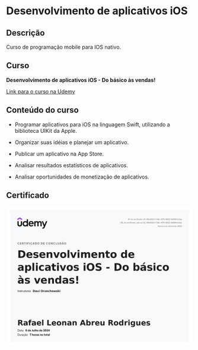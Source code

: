 # Desenvolvimento de aplicativos iOS

## Descrição

Curso de programação mobile para IOS nativo.

## Curso

**Desenvolvimento de aplicativos iOS - Do básico às vendas!**

[Link para o curso na Udemy](https://www.udemy.com/course/davi_ios/)

## Conteúdo do curso

- Programar aplicativos para iOS na linguagem Swift, utilizando a biblioteca UIKit da Apple.

- Organizar suas idéias e planejar um aplicativo.

- Publicar um aplicativo na App Store.

- Analisar resultados estatísticos de aplicativos.

- Analisar oportunidades de monetização de aplicativos.

## Certificado

<img src="certificado/UC-89e500c7-7a6c-4f76-8922-9df58fcfc3aa.jpg" alt="Certificado"/>